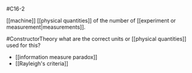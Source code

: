 #C16-2 

[[machine]] [[physical quantities]] of the number of [[experiment or measurement|measurements]].

#ConstructorTheory what are the correct units or [[physical quantities]] used for this?

- [[information measure paradox]]
- [[Rayleigh's criteria]]